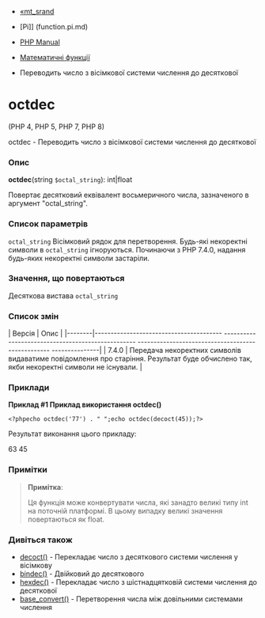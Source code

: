 - [«mt_srand](function.mt-srand.md)
- [Pi]] (function.pi.md)

- [PHP Manual](index.md)
- [Математичні функції](ref.math.md)
- Переводить число з вісімкової системи числення до десяткової

# octdec

(PHP 4, PHP 5, PHP 7, PHP 8)

octdec - Переводить число з вісімкової системи числення до десяткової

### Опис

**octdec**(string `$octal_string`): int\|float

Повертає десятковий еквівалент восьмеричного числа, зазначеного в
аргумент "octal_string".

### Список параметрів

`octal_string`
Вісімковий рядок для перетворення. Будь-які некоректні символи в
`octal_string` ігноруються. Починаючи з PHP 7.4.0, надання будь-яких
некоректні символи застаріли.

### Значення, що повертаються

Десяткова вистава `octal_string`

### Список змін

| Версія | Опис |
|--------|---------------------------------------- -------------------------------------------------- -------------------------------------------------- ---------------|
| 7.4.0 | Передача некоректних символів видаватиме повідомлення про старіння. Результат буде обчислено так, якби некоректні символи не існували. |

### Приклади

**Приклад #1 Приклад використання **octdec()****

`<?phpecho octdec('77') . "
";echo octdec(decoct(45));?> `

Результат виконання цього прикладу:

63
45

### Примітки

> **Примітка**:
>
> Ця функція може конвертувати числа, які занадто великі
> типу int на поточній платформі. В цьому випадку великі значення
> повертаються як float.

### Дивіться також

- [decoct()](function.decoct.md) - Перекладає число з десяткового
системи числення у вісімкову
- [bindec()](function.bindec.md) - Двійковий до десяткового
- [hexdec()](function.hexdec.md) - Перекладає число з
шістнадцятковій системи числення до десяткової
- [base_convert()](function.base-convert.md) - Перетворення числа
між довільними системами числення
